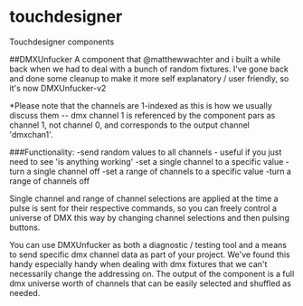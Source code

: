 # touchdesigner
Touchdesigner components

##DMXUnfucker
A component that @matthewwachter and i built a while back when we had to deal with a bunch of random fixtures. I've gone back and done some cleanup to make it more self explanatory / user friendly, so it's now DMXUnfucker-v2

*Please note that the channels are 1-indexed as this is how we usually discuss them -- dmx channel 1 is referenced by the component pars as channel 1, not channel 0, and corresponds to the output channel 'dmxchan1'.

###Functionality:
-send random values to all channels - useful if you just need to see 'is anything working'
-set a single channel to a specific value
-turn a single channel off
-set a range of channels to a specific value
-turn a range of channels off

Single channel and range of channel selections are applied at the time a pulse is sent for their respective commands, so you can freely control a universe of DMX this way by changing channel selections and then pulsing buttons. 

You can use DMXUnfucker as both a diagnostic / testing tool and a means to send specific dmx channel data as part of your project. We've found this handy especially handy when dealing with dmx fixtures that we can't necessarily change the addressing on. The output of the component is a full dmx universe worth of channels that can be easily selected and shuffled as needed.
